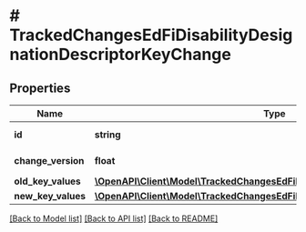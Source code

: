 # # TrackedChangesEdFiDisabilityDesignationDescriptorKeyChange

## Properties

Name | Type | Description | Notes
------------ | ------------- | ------------- | -------------
**id** | **string** | Resource identifier | [optional]
**change_version** | **float** | Change version | [optional]
**old_key_values** | [**\OpenAPI\Client\Model\TrackedChangesEdFiDisabilityDesignationDescriptorKey**](TrackedChangesEdFiDisabilityDesignationDescriptorKey.md) |  | [optional]
**new_key_values** | [**\OpenAPI\Client\Model\TrackedChangesEdFiDisabilityDesignationDescriptorKey**](TrackedChangesEdFiDisabilityDesignationDescriptorKey.md) |  | [optional]

[[Back to Model list]](../../README.md#models) [[Back to API list]](../../README.md#endpoints) [[Back to README]](../../README.md)
